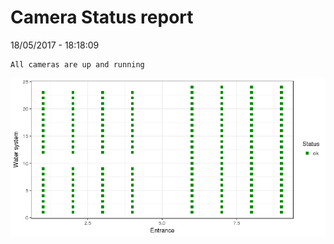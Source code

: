 Camera Status report
================
18/05/2017 - 18:18:09

    All cameras are up and running

![](camreport_files/figure-markdown_github/unnamed-chunk-2-1.png)
